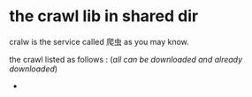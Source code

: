 the crawl lib in shared dir 
==

cralw is the service called 爬虫 as you may know. 

the crawl listed as follows :
(*all can be downloaded and already downloaded*)

* 